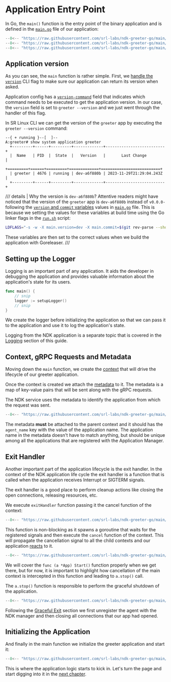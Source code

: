 # Application Entry Point

In Go, the `main()` function is the entry point of the binary application and is defined in the [`main.go`][main-go] file of our application:

```{.go linenums="1"}
--8<-- "https://raw.githubusercontent.com/srl-labs/ndk-greeter-go/main/main.go:pkg-main"
--8<-- "https://raw.githubusercontent.com/srl-labs/ndk-greeter-go/main/main.go:pkg-main-vars"
--8<-- "https://raw.githubusercontent.com/srl-labs/ndk-greeter-go/main/main.go:main"
```

## Application version

As you can see, the `main` function is rather simple. First, we [handle the `version`](#__codelineno-0-9:16) CLI flag to make sure our application can return its version when asked.

Application config has a [`version-command`](index.md#__codelineno-7-4) field that indicates which command needs to be executed to get the application version. In our case, the `version` field is set to `greeter --version` and we just went through the handler of this flag.

In SR Linux CLI we can get the version of the `greeter` app by executing the `greeter --version` command:

```srl
--{ + running }--[  ]--
A:greeter# show system application greeter
  +---------+------+---------+-------------+--------------------------+
  |  Name   | PID  |  State  |   Version   |       Last Change        |
  +=========+======+=========+=============+==========================+
  | greeter | 4676 | running | dev-a6f880b | 2023-11-29T21:29:04.243Z |
  +---------+------+---------+-------------+--------------------------+
```

/// details | Why the version is `dev-a6f880b`?
Attentive readers might have noticed that the version of the `greeter` app is `dev-a6f880b` instead of `v0.0.0-` following the [`version` and `commit` variables](#__codelineno-8-3:6) values in [`main.go`][main-go] file. This is because we setting the values for these variables at build time using the Go linker flags in the [`run.sh`][runsh] script:

```bash
LDFLAGS="-s -w -X main.version=dev -X main.commit=$(git rev-parse --short HEAD)"
```

These variables are then set to the correct values when we build the application with Goreleaser.
///

## Setting up the Logger

Logging is an important part of any application. It aids the developer in debugging the application and provides valuable information about the application's state for its users.

```go
func main() {
    // snip
    logger := setupLogger()
    // snip
}
```

We create the logger before initializing the application so that we can pass it to the application and use it to log the application's state.

Logging from the NDK application is a separate topic that is covered in the [Logging](logging.md) section of this guide.

## Context, gRPC Requests and Metadata

Moving down the `main` function, we create the [context](https://www.ardanlabs.com/blog/2019/09/context-package-semantics-in-go.html) that will drive the lifecycle of our greeter application.

Once the context is created we attach the [metadata](https://grpc.io/docs/guides/metadata/) to it. The metadata is a map of key-value pairs that will be sent along with the gRPC requests.

The NDK service uses the metadata to identify the application from which the request was sent.

```go
--8<-- "https://raw.githubusercontent.com/srl-labs/ndk-greeter-go/main/main.go:metadata"
```

The metadata **must** be attached to the parent context and it should has the `agent_name` key with the value of the application name. The application name in the metadata doesn't have to match anything, but should be unique among all the applications that are registered with the Application Manager.

## Exit Handler

Another important part of the application lifecycle is the exit handler. In the context of the NDK application life cycle the exit handler is a function that is called when the application receives Interrupt or SIGTERM signals.

The exit handler is a good place to perform cleanup actions like closing the open connections, releasing resources, etc.

We execute `exitHandler` function passing it the cancel function of the context:

```go linenums="1"
--8<-- "https://raw.githubusercontent.com/srl-labs/ndk-greeter-go/main/main.go:exit-handler"
```

This function is non-blocking as it spawns a goroutine that waits for the registered signals and then execute the `cancel` function of the context. This will propagate the cancellation signal to all the child contexts and our application [reacts](#__codelineno-6-13:15) to it.

```go linenums="1" hl_lines="19-21" title="greeter/app.go"
--8<-- "https://raw.githubusercontent.com/srl-labs/ndk-greeter-go/main/greeter/app.go:app-start"
```

We will cover the `func (a *App) Start()` function properly when we get there, but for now, it is important to highlight how cancellation of the main context is intercepted in this function and leading to `a.stop()` call.

The `a.stop()` function is responsible to perform the graceful shutdown of the application.

```go linenums="1" title="greeter/app.go"
--8<-- "https://raw.githubusercontent.com/srl-labs/ndk-greeter-go/main/greeter/app.go:app-stop"
```

Following the [Graceful Exit](../../operations.md#exiting-gracefully) section we first unregister the agent with the NDK manager and then closing all connections that our app had opened.

## Initializing the Application

And finally in the main function we initialize the greeter application and start it:

```go title="main.go"
--8<-- "https://raw.githubusercontent.com/srl-labs/ndk-greeter-go/main/main.go:main-init-app"
```

This is where the application logic starts to kick in. Let's turn the page and start digging into it in the [next chapter](app-instance.md).

[greeter-go-repo]: https://github.com/srl-labs/ndk-greeter-go
[runsh]: https://github.com/srl-labs/ndk-greeter-go/blob/main/run.sh
[greeter-yml]: https://github.com/srl-labs/ndk-greeter-go/blob/main/greeter.yml
[main-go]: https://github.com/srl-labs/ndk-greeter-go/blob/main/main.go
[ndk_proto_repo]: https://github.com/nokia/srlinux-ndk-protobufs
[ndk_go_bindings]: https://github.com/nokia/srlinux-ndk-go
[go_package_repo]: https://pkg.go.dev/github.com/nokia/srlinux-ndk-go@v0.1.0/ndk
[cfg_svc_doc]: https://rawcdn.githack.com/nokia/srlinux-ndk-protobufs/v0.2.0/doc/index.html#ndk%2fconfig_service.proto

[^10]: We use [`./run.sh` runner script][runsh] that is a sane alternative to Makefile. Functions in this file perform actions like building the app, destroying the lab, etc. t with memory safety, garbage collection, structural typing, and CSP-style concurrency.
